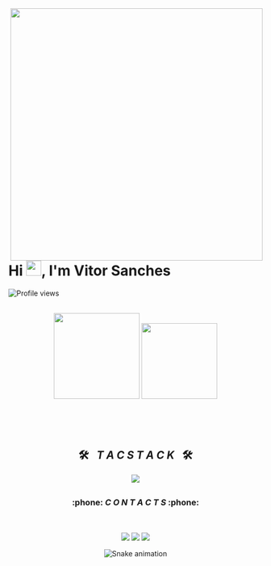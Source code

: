<img align="right" height="500em" src=https://raw.githubusercontent.com/gist/SanchesVitor/84362fe0979bfda4d3385c72680d2bcf/raw/ea163d4ace0646070a13a4d8c0341d2c7061df78/githubcard.svg/>
<h1 align="left">Hi <img src="https://raw.githubusercontent.com/kaueMarques/kaueMarques/master/hi.gif" height="30px">, I'm Vitor Sanches</h1>
<p align="left"> <img src="https://komarev.com/ghpvc/?username=SanchesVitor&color=yellow" alt="Profile views" /> </p>
<br>

<div align="center">
  <img height="170" src="https://github-readme-stats.vercel.app/api?username=SanchesVitor&show_icons=true&theme=transparent&include_all_commits=true&count_private=true&hide_border=true&bg_color=060A0CD0&title_color=5BCDEC" />
  <img height="150" src="https://github-readme-stats.vercel.app/api/top-langs/?username=SanchesVitor&layout=compact&hide_title=true&hide_border=true&bg_color=060A0CD0&text_color=5BCDEC"/>
</div>

<br> <br> <br>
 
<h2 align="center">🛠️&ensp; <i>T A C  S T A C K</i> &ensp;🛠️</h2>
<p align="center">
  <a href="https://skillicons.dev">
    <img src="https://skillicons.dev/icons?i=git,github,html,css,js,react,nodejs,docker,express,postgres,mysql,mongo" />
  </a>
</p>
  
</div>
  
  ##
 
 <h3 align="center">:phone: <i>C O N T A C T S</i> :phone:</h2>
 <br><br>
<div align="center" > 
  <a href="https://www.instagram.com/vitor_sanchees/" target="_blank"><img src="https://img.shields.io/badge/-Instagram-%23E4405F?style=for-the-badge&logo=instagram&logoColor=white" target="_blank"></a>
  <a href = "mailto:vitorsanches06@hotmail.com"><img src="https://img.shields.io/badge/-Gmail-%23333?style=for-the-badge&logo=gmail&logoColor=white" target="_blank"></a>
  <a href="https://www.linkedin.com/in/vitor-sanches-f/" target="_blank"><img src="https://img.shields.io/badge/-LinkedIn-%230077B5?style=for-the-badge&logo=linkedin&logoColor=white" target="_blank"></a> 
 
  ![Snake animation](https://github.com/sanchesvitor/sanchesvitor/blob/output/github-contribution-grid-snake.svg)
 
</div>

